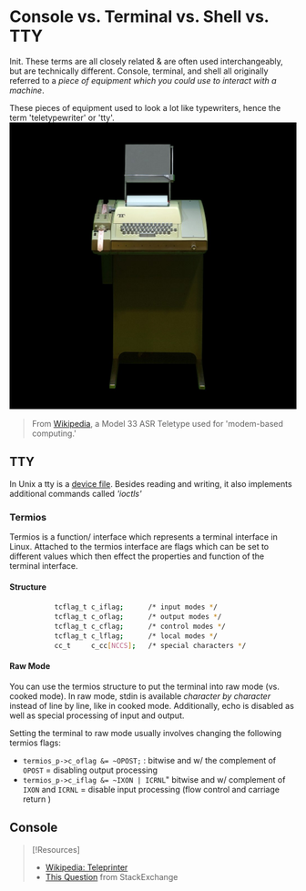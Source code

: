 # Console vs. Terminal vs. Shell vs. TTY
Init.
These terms are all closely related & are often used interchangeably, but are technically different. Console, terminal, and shell all originally referred to a *piece of equipment which you could use to interact with a machine*.

These pieces of equipment used to look a lot like typewriters, hence the term 'teletypewriter' or 'tty'.
![](computers/computers-pics/ASR-33_Teletype_terminal_IMG_1658.jpg)
> From [Wikipedia](https://en.wikipedia.org/wiki/Teleprinter#/media/File:ASR-33_Teletype_terminal_IMG_1658.jpg), a Model 33 ASR Teletype used for 'modem-based computing.'
## TTY
In Unix a tty is a [device file](/computers/linux/device-file.md). Besides reading and writing, it also implements additional commands called *'ioctls'*
### Termios
Termios is a function/ interface which represents a terminal interface in Linux. Attached to the termios interface are flags which can be set to different values which then effect the properties and function of the terminal interface.
#### Structure
```bash
		   tcflag_t c_iflag;      /* input modes */
           tcflag_t c_oflag;      /* output modes */
           tcflag_t c_cflag;      /* control modes */
           tcflag_t c_lflag;      /* local modes */
           cc_t     c_cc[NCCS];   /* special characters */
```
#### Raw Mode
You can use the termios structure to put the terminal into raw mode (vs. cooked mode). In raw mode, stdin is available *character by character* instead of line by line, like in cooked mode. Additionally, echo is disabled as well as special processing of input and output. 

Setting the terminal to raw mode usually involves changing the following termios flags:
- `termios_p->c_oflag &= ~OPOST;` : bitwise and w/ the complement of `OPOST` = disabling output processing
- `termios_p->c_iflag &= ~IXON | ICRNL`" bitwise and w/ complement of `IXON` and `ICRNL` = disable input processing (flow control and carriage return )
## Console

> [!Resources]
> - [Wikipedia: Teleprinter](https://en.wikipedia.org/wiki/Teleprinter)
> - [This Question](https://unix.stackexchange.com/questions/4126/what-is-the-exact-difference-between-a-terminal-a-shell-a-tty-and-a-con) from StackExchange